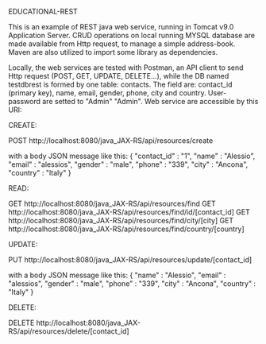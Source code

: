 EDUCATIONAL-REST

This is an example of REST java web service, running in Tomcat v9.0 Application Server. 
CRUD operations on local running MYSQL database are made available from Http request, to manage a simple address-book.
Maven are also utilized to import some library as dependencies.

Locally, the web services are tested with Postman, an API client to send Http request (POST, GET, UPDATE, DELETE...), while 
the DB named testdbrest is formed by one table: contacts. The field are: contact_id (primary key), name, email, gender, phone, 
city and country. User-password are setted to "Admin" "Admin". 
Web service are accessible by this URI:

CREATE: 

POST http://localhost:8080/java_JAX-RS/api/resources/create
 
with a body JSON message like this: 
{
"contact_id" : "1",
"name" : "Alessio",
"email" : "alessios",
"gender" : "male",
"phone" : "339",
"city" : "Ancona",
"country" : "Italy"
}
  
READ: 

GET http://localhost:8080/java_JAX-RS/api/resources/find
GET http://localhost:8080/java_JAX-RS/api/resources/find/id/[contact_id]
GET http://localhost:8080/java_JAX-RS/api/resources/find/city/[city]
GET http://localhost:8080/java_JAX-RS/api/resources/find/country/[country]

UPDATE:

PUT http://localhost:8080/java_JAX-RS/api/resources/update/[contact_id]
  
with a body JSON message like this: 
{
"name" : "Alessio",
"email" : "alessios",
"gender" : "male",
"phone" : "339",
"city" : "Ancona",
"country" : "Italy"
}
  
DELETE:

DELETE http://localhost:8080/java_JAX-RS/api/resources/delete/[contact_id]
